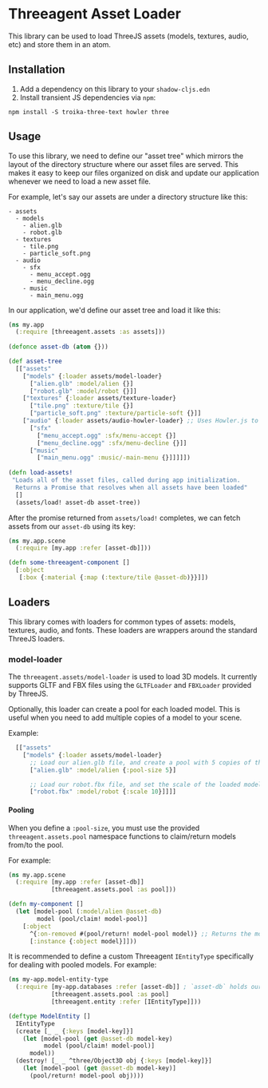 # Threeagent Asset Loader

This library can be used to load ThreeJS assets (models, textures, audio, etc) and store them in an atom.

## Installation

1. Add a dependency on this library to your `shadow-cljs.edn`
2. Install transient JS dependencies via `npm`:
```
npm install -S troika-three-text howler three
```

## Usage

To use this library, we need to define our "asset tree" which mirrors the layout of the directory structure where our
asset files are served. This makes it easy to keep our files organized on disk and update our application whenever
we need to load a new asset file.

For example, let's say our assets are under a directory structure like this:
```
- assets
  - models
    - alien.glb
    - robot.glb
  - textures
    - tile.png
    - particle_soft.png
  - audio
    - sfx
      - menu_accept.ogg
      - menu_decline.ogg
    - music
      - main_menu.ogg
```

In our application, we'd define our asset tree and load it like this:
```clojure
(ns my.app
  (:require [threeagent.assets :as assets]))
  
(defonce asset-db (atom {}))

(def asset-tree
  [["assets"
    ["models" {:loader assets/model-loader}
      ["alien.glb" :model/alien {}]
      ["robot.glb" :model/robot {}]]
    ["textures" {:loader assets/texture-loader}
      ["tile.png" :texture/tile {}]
      ["particle_soft.png" :texture/particle-soft {}]]
    ["audio" {:loader assets/audio-howler-loader} ;; Uses Howler.js to load audio
      ["sfx"
        ["menu_accept.ogg" :sfx/menu-accept {}]
        ["menu_decline.ogg" :sfx/menu-decline {}]]
      ["music"
        ["main_menu.ogg" :music/-main-menu {}]]]]])
        
(defn load-assets!
 "Loads all of the asset files, called during app initialization.
  Returns a Promise that resolves when all assets have been loaded"
  []
  (assets/load! asset-db asset-tree))
```

After the promise returned from `assets/load!` completes, we can fetch assets from our `asset-db` using its key:
```clojure
(ns my.app.scene
  (:require [my.app :refer [asset-db]]))

(defn some-threeagent-component []
  [:object
   [:box {:material {:map (:texture/tile @asset-db)}}]])
```

## Loaders

This library comes with loaders for common types of assets: models, textures, audio, and fonts. These loaders are
wrappers around the standard ThreeJS loaders.

### model-loader

The `threeagent.assets/model-loader` is used to load 3D models. It currently supports GLTF and FBX files using the `GLTFLoader` and `FBXLoader` provided by ThreeJS.

Optionally, this loader can create a pool for each loaded model. This is useful when you need to add multiple copies of a model to your scene.

Example:
```clojure
  [["assets"
    ["models" {:loader assets/model-loader}
      ;; Load our alien.glb file, and create a pool with 5 copies of the model:
      ["alien.glb" :model/alien {:pool-size 5}]

      ;; Load our robot.fbx file, and set the scale of the loaded model to [10, 10, 10]:
      ["robot.fbx" :model/robot {:scale 10}]]]]
```

#### Pooling
When you define a `:pool-size`, you must use the provided `threeagent.assets.pool` namespace functions to claim/return models from/to the pool.

For example:
```clojure
(ns my.app.scene
  (:require [my.app :refer [asset-db]]
            [threeagent.assets.pool :as pool]))

(defn my-component []
  (let [model-pool (:model/alien @asset-db)
        model (pool/claim! model-pool)]
    [:object
      ^{:on-removed #(pool/return! model-pool model)} ;; Returns the model to the pool when this object is removed from the scene
      [:instance {:object model}]]))
```

It is recommended to define a custom Threeagent `IEntityType` specifically for dealing with pooled models. For example:

```clojure
(ns my-app.model-entity-type
  (:require [my-app.databases :refer [asset-db]] ; `asset-db` holds our loaded assets
            [threeagent.assets.pool :as pool]
            [threeagent.entity :refer [IEntityType]]))

(deftype ModelEntity []
  IEntityType
  (create [_ _ {:keys [model-key]}]
    (let [model-pool (get @asset-db model-key)
          model (pool/claim! model-pool)]
      model))
  (destroy! [_ _ ^three/Object3D obj {:keys [model-key]}]
    (let [model-pool (get @asset-db model-key)]
      (pool/return! model-pool obj))))

```
